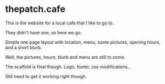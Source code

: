 # thepatch.cafe

This is the website for a local cafe that I like to go to.

They didn't have one, so here we go. 

Simple one page layout with location, menu, some pictures, opening hours, and a short blurb.

Well, the pictures, hours, blurb and menu are still to come.

The scaffold is final though. Logo, footer, css modifications...

Still need to get it working right though.
